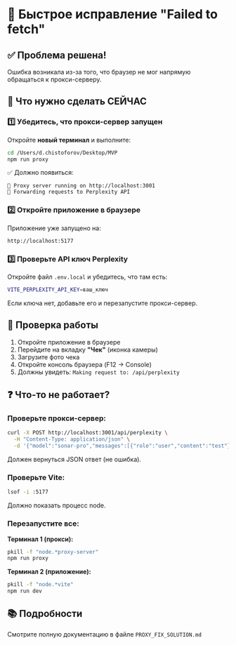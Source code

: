 # 🔧 Быстрое исправление "Failed to fetch"

## ✅ Проблема решена!

Ошибка возникала из-за того, что браузер не мог напрямую обращаться к прокси-серверу.

## 🚀 Что нужно сделать СЕЙЧАС

### 1️⃣ Убедитесь, что прокси-сервер запущен

Откройте **новый терминал** и выполните:
```bash
cd /Users/d.chistoforov/Desktop/MVP
npm run proxy
```

✅ Должно появиться:
```
🚀 Proxy server running on http://localhost:3001
📡 Forwarding requests to Perplexity API
```

### 2️⃣ Откройте приложение в браузере

Приложение уже запущено на:
```
http://localhost:5177
```

### 3️⃣ Проверьте API ключ Perplexity

Откройте файл `.env.local` и убедитесь, что там есть:
```bash
VITE_PERPLEXITY_API_KEY=ваш_ключ
```

Если ключа нет, добавьте его и перезапустите прокси-сервер.

## 🧪 Проверка работы

1. Откройте приложение в браузере
2. Перейдите на вкладку **"Чек"** (иконка камеры)
3. Загрузите фото чека
4. Откройте консоль браузера (F12 → Console)
5. Должны увидеть: `Making request to: /api/perplexity`

## ❓ Что-то не работает?

### Проверьте прокси-сервер:
```bash
curl -X POST http://localhost:3001/api/perplexity \
  -H "Content-Type: application/json" \
  -d '{"model":"sonar-pro","messages":[{"role":"user","content":"test"}]}'
```

Должен вернуться JSON ответ (не ошибка).

### Проверьте Vite:
```bash
lsof -i :5177
```

Должно показать процесс node.

### Перезапустите все:

**Терминал 1 (прокси):**
```bash
pkill -f "node.*proxy-server"
npm run proxy
```

**Терминал 2 (приложение):**
```bash
pkill -f "node.*vite"
npm run dev
```

## 📚 Подробности

Смотрите полную документацию в файле `PROXY_FIX_SOLUTION.md`

